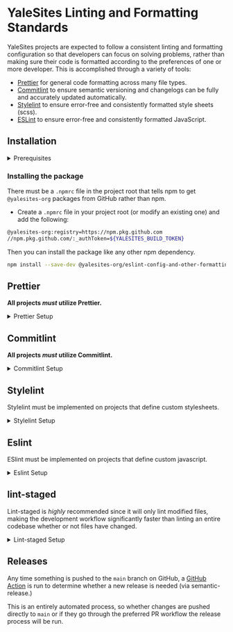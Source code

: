 # YaleSites Linting and Formatting Standards

YaleSites projects are expected to follow a consistent linting and formatting configuration so that developers can focus on solving problems, rather than making sure their code is formatted according to the preferences of one or more developer. This is accomplished through a variety of tools:

- [Prettier](https://prettier.io) for general code formatting across many file types.
- [Commitlint](https://github.com/conventional-changelog/commitlint) to ensure semantic versioning and changelogs can be fully and accurately updated automatically.
- [Stylelint](https://stylelint.io/) to ensure error-free and consistently formatted style sheets (scss).
- [ESLint](https://eslint.org/docs/user-guide/getting-started) to ensure error-free and consistently formatted JavaScript.

## Installation

<details><summary>Prerequisites</summary>

Each environment that needs to pull @yalesites-org packages from GitHub needs to be authenticated using a "Personal Access Token". This only needs to be done once per-environment.

- Go to `https://github.com/settings/tokens/new`
  - In the "Note" field add something like "YaleSites GitHub Packages"
  - Choose an expiration value
  - Check the box for "write:packages" (this will automatically check all of the "repo" boxes as well)
  - Click "Generate token"
- On your local machine, create an environment variable. *See the link below for details
  - The `key` for YaleSites projects needs to be `YALESITES_BUILD_TOKEN`
  - The `value` is the token you created above
- Done!
  
*[Here's a stack overflow post showing how to set persistent environment variables for various shells](https://unix.stackexchange.com/questions/117467/how-to-permanently-set-environmental-variables)

</details>

### Installing the package

There must be a `.npmrc` file in the project root that tells npm to get `@yalesites-org` packages from GitHub rather than npm.

- Create a `.npmrc` file in your project root (or modify an existing one) and add the following:

```bash
@yalesites-org:registry=https://npm.pkg.github.com
//npm.pkg.github.com/:_authToken=${YALESITES_BUILD_TOKEN}
```

Then you can install the package like any other npm dependency.

```bash
npm install --save-dev @yalesites-org/eslint-config-and-other-formatting
```

## Prettier

**All projects _must_ utilize Prettier.**

<details><summary>Prettier Setup</summary>

1. To implement Prettier, create the file `.prettierrc.js` in the project root and add the following:

```js
module.exports = {
  ...require('@yalesites-org/eslint-config-and-other-formatting/prettier.config'),
};
```

2. Then, add this script to the `package.json`:

```json
{
  "scripts": {
    "prettier": "prettier components --ignore-unknown --list-different"
  }
}
```

(Replace `components` with the path to the top-level directory that contains the project's source code.)

</details>

## Commitlint

**All projects _must_ utilize Commitlint.**

<details><summary>Commitlint Setup</summary>

1. To use Commitlint, create the file `commitlint.config.js` in the project root and add the following:

```js
module.exports = {
  extends: [
    '@yalesites-org/eslint-config-and-other-formatting/commitlint.config',
  ],
};
```

2. Install husky in the repository `npx husky install`
3. Create the husky script by running this in the project root: `npx husky add .husky/commit-msg 'npm run husky:commit-msg'`
4. Then define the script in the `package.json`

```json
{
  "scripts": {
    "husky:commit-msg": "commitlint --edit $1"
  }
}
```

</details>

## Stylelint

Stylelint must be implemented on projects that define custom stylesheets.

<details><summary>Stylelint Setup</summary>

1. To use it, create the file `stylelint.config.js` in the project root and add the following:

```js
module.exports = {
  extends: [
    '@yalesites-org/eslint-config-and-other-formatting/stylelint.config',
  ],
};
```

2. Then, add this script to the `package.json`:

```json
{
  "scripts": {
    "lint:styles": "stylelint 'components/**/*.scss'"
  }
}
```

(Replace `components` with the path to the top-level directory that contains the project's source code.)

</details>

## Eslint

ESlint must be implemented on projects that define custom javascript.

<details><summary>Eslint Setup</summary>

1. To use it, create the file `.eslintrc.js` in the project root and add the following:

```js
module.exports = {
  extends: ['@yalesites-org/eslint-config-and-other-formatting'],
};
```

2. Then, add this script to the `package.json`:

```json
{
  "scripts": {
    "lint:js": "eslint components"
  }
}
```

(Replace `components` with the path to the top-level directory that contains the project's source code.)

</details>

## lint-staged

Lint-staged is _highly_ recommended since it will only lint modified files, making the development workflow significantly faster than linting an entire codebase whether or not files have changed.

<details><summary>Lint-staged Setup</summary>

1. Create the husky script by running this in the project root: `npx husky add .husky/pre-commit 'npm run husky:pre-commit'`
2. Then define the script in the `package.json`

```json
{
  "scripts": {
    "husky:pre-commit": "lint-staged"
  }
}
```

3. Finally, define which file types to lint in your `package.json`. Below is an example that runs stylelint on scss files, eslint on js files and prettier on js, scss, and php files. Each project's requirements will vary, and may or may not need all of these (or more) so adjust according to the project needs.

```json
{
  "lint-staged": {
    "components/**/*.scss": ["npm run lint:styles -- --fix"],
    "components/**/*.js": ["npm run lint:js -- --fix"],
    "components/**/*.{js,scss,php}": ["npm run prettier -- --write"]
  }
}
```

</details>

## Releases

Any time something is pushed to the `main` branch on GitHub, a [GitHub Action](.github/workflows/release.yml) is run to determine whether a new release is needed (via semantic-release.)

This is an entirely automated process, so whether changes are pushed directly to `main` or if they go through the preferred PR workflow the release process will be run.
